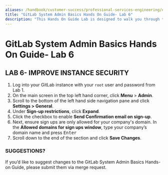 ```yaml
---
aliases: /handbook/customer-success/professional-services-engineering/education-services/sysadminbasicshandson6.html
title: "GitLab System Admin Basics Hands On Guide- Lab 6"
description: "This Hands On Guide Lab is designed to walk you through the lab exercises used in the GitLab System Admin Basics course."
---
```


# GitLab System Admin Basics Hands On Guide- Lab 6


## LAB 6- IMPROVE INSTANCE SECURITY

1. Log into your GitLab instance with your `root` user and password from Lab 1.
2. On the main screen in the top left hand corner, click **Menu** > **Admin**.
3. Scroll to the bottom of the left hand side navigation pane and click **Settings > General**.
5. Under **Sign-up restrictions**, click **Expand**.
6. Click the checkbox to enable **Send Confirmation email on sign-up**.
7. Next, ensure sign ups are only allowed for your company's domain. In the **Allowed domains for sign ups window**, type your company’s domain name and press <kbd>Enter<kbd>
9. Scroll down to the end of the section and click **Save Changes**.

### SUGGESTIONS?

If you’d like to suggest changes to the GitLab System Admin Basics Hands-on Guide, please submit them via merge request.

